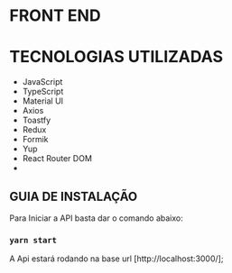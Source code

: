 # FRONT END

# TECNOLOGIAS UTILIZADAS

- JavaScript
- TypeScript
- Material UI
- Axios
- Toastfy
- Redux
- Formik
- Yup
- React Router DOM
-

## GUIA DE INSTALAÇÃO

Para Iniciar a API basta dar o comando abaixo:

### `yarn start`

A Api estará rodando na base url [http://localhost:3000/];
